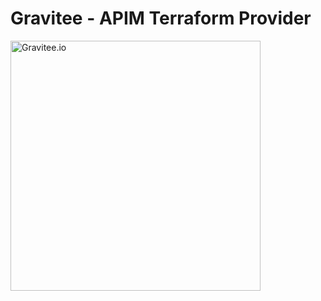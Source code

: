 # Gravitee - APIM Terraform Provider

<picture>
  <source media="(prefers-color-scheme: dark)" srcset=".assets/gravitee-logo-dark.svg">
  <source media="(prefers-color-scheme: light)" srcset=".assets/gravitee-logo-light.svg">
  <img alt="Gravitee.io" width="400">
</picture>
